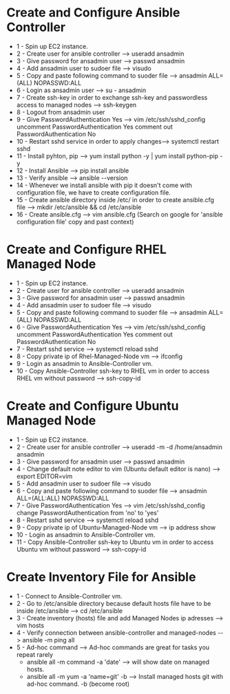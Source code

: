 # Create and Configure Ansible Controller
- 1 - Spin up EC2 instance.
- 2 - Create user for ansible controller --> useradd ansadmin
- 3 - Give password for ansadmin user --> passwd ansadmin
- 4 - Add ansadmin user to sudoer file --> visudo
- 5 - Copy and paste following command to suoder file --> ansadmin ALL=(ALL)      NOPASSWD:ALL
- 6 - Login as ansadmin user --> su - ansadmin
- 7 - Create ssh-key in order to exchange ssh-key and passwordless access to managed nodes --> ssh-keygen
- 8 - Logout from ansadmin user
- 9 - Give PasswordAuthentication Yes --> vim /etc/ssh/sshd_config uncomment PasswordAuthentication Yes comment out PasswordAuthentication No
- 10 - Restart sshd service in order to apply changes--> systemctl restart sshd
- 11 - Install pyhton, pip --> yum install python -y | yum install python-pip -y
- 12 - Install Ansible --> pip install ansible
- 13 - Verify ansible --> ansible --version
- 14 - Whenever we install ansible with pip it doesn't come with configuration file, we have to create configuration file.
- 15 - Create ansible directory inside /etc/ in order to create ansible.cfg file --> mkdir /etc/ansible && cd /etc/ansible
- 16 - Create ansible.cfg --> vim ansible.cfg (Search on google for 'ansible configuration file' copy and past context)

# Create and Configure RHEL Managed Node
- 1 - Spin up EC2 instance.
- 2 - Create user for ansible controller --> useradd ansadmin
- 3 - Give password for ansadmin user --> passwd ansadmin
- 4 - Add ansadmin user to sudoer file --> visudo
- 5 - Copy and paste following command to suoder file --> ansadmin ALL=(ALL)      NOPASSWD:ALL
- 6 - Give PasswordAuthentication Yes --> vim /etc/ssh/sshd_config uncomment PasswordAuthentication Yes comment out PasswordAuthentication No
- 7 - Restart sshd service --> systemctl reload sshd
- 8 - Copy private ip of Rhel-Managed-Node vm --> ifconfig 
- 9 - Login as ansadmin to Ansible-Controller vm.
- 10 - Copy Ansible-Controller ssh-key to RHEL vm in order to access RHEL vm without password --> ssh-copy-id <Private-Ip-RHEL>

# Create and Configure Ubuntu Managed Node
- 1 - Spin up EC2 instance.
- 2 - Create user for ansible controller -->  useradd -m -d /home/ansadmin ansadmin
- 3 - Give password for ansadmin user --> passwd ansadmin
- 4 - Change default note editor to vim (Ubuntu default editor is nano) --> export EDITOR=vim
- 5 - Add ansadmin user to sudoer file --> visudo
- 6 - Copy and paste following command to suoder file --> ansadmin ALL=(ALL:ALL)      NOPASSWD:ALL
- 7 - Give PasswordAuthentication Yes --> vim /etc/ssh/sshd_config change PasswordAuthentication from 'no' to 'yes'
- 8 - Restart sshd service --> systemctl reload sshd
- 9 - Copy private ip of Ubuntu-Managed-Node vm --> ip address show
- 10 - Login as ansadmin to Ansible-Controller vm.
- 11 - Copy Ansible-Controller ssh-key to Ubuntu vm in order to access Ubuntu vm without password --> ssh-copy-id <Private-Ip-UBUNTU>

# Create Inventory File for Ansible
- 1 - Connect to Ansible-Controller vm.
- 2 - Go to /etc/ansible directory because default hosts file have to be inside /etc/ansible --> cd /etc/ansible
- 3 - Create inventory (hosts) file and add Managed Nodes ip adresses --> vim hosts
- 4 - Verify connection between ansible-controller and managed-nodes --> ansible -m ping all
- 5 - Ad-hoc command --> Ad-hoc commands are great for tasks you repeat rarely
    - ansible all -m command -a 'date' --> will show date on managed hosts.
    - ansible all -m yum -a 'name=git' -b --> Install managed hosts git with ad-hoc command. -b (become root)
